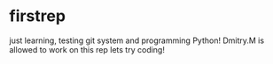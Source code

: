 # firstrep
just learning, testing git system and programming Python!
Dmitry.M is allowed to work on this rep
lets try coding!
